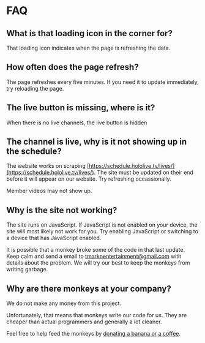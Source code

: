 # FAQ

## What is that loading icon in the corner for? 

That loading icon indicates when the page is refreshing the data.

## How often does the page refresh?

The page refreshes every five minutes. If you need it to update immediately, try reloading the page.

## The live button is missing, where is it? 

When there is no live channels, the live button is hidden

## The channel is live, why is it not showing up in the schedule?

The website works on scraping [https://schedule.hololive.tv/lives/](https://schedule.hololive.tv/lives/). The site must be updated on their end before it will appear on our website. Try refreshing occassionally.

Member videos may not show up.

## Why is the site not working?

The site runs on JavaScript. If JavaScript is not enabled on your device, the site will most likely not work for you. Try enabling JavaScript or switching to a device that has JavaScript enabled.

It is possible that a monkey broke some of the code in that last update. Keep calm and send a email to [tmarknentertainment@gmail.com](mailto:tmarknentertainment@gmail.com) with details about the problem. We will try our best to keep the monkeys from writing garbage. 

## Why are there monkeys at your company?

We do not make any money from this project. 

Unfortunately, that means that monkeys write our code for us. They are cheaper than actual programmers and generally a lot cleaner.

Feel free to help feed the monkeys by [donating a banana or a coffee](https://www.paypal.com/donate?hosted_button_id=QT9URWVP5FS24).